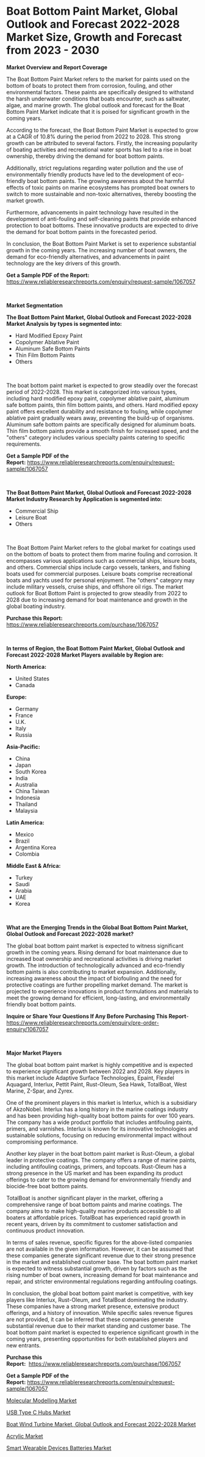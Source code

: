 <p><h1>Boat Bottom Paint Market, Global Outlook and Forecast 2022-2028 Market Size, Growth and Forecast from 2023 - 2030</h1></p><p><strong>Market Overview and Report Coverage</strong></p>
<p><p>The Boat Bottom Paint Market refers to the market for paints used on the bottom of boats to protect them from corrosion, fouling, and other environmental factors. These paints are specifically designed to withstand the harsh underwater conditions that boats encounter, such as saltwater, algae, and marine growth. The global outlook and forecast for the Boat Bottom Paint Market indicate that it is poised for significant growth in the coming years.</p><p>According to the forecast, the Boat Bottom Paint Market is expected to grow at a CAGR of 10.8% during the period from 2022 to 2028. This strong growth can be attributed to several factors. Firstly, the increasing popularity of boating activities and recreational water sports has led to a rise in boat ownership, thereby driving the demand for boat bottom paints.</p><p>Additionally, strict regulations regarding water pollution and the use of environmentally friendly products have led to the development of eco-friendly boat bottom paints. The growing awareness about the harmful effects of toxic paints on marine ecosystems has prompted boat owners to switch to more sustainable and non-toxic alternatives, thereby boosting the market growth.</p><p>Furthermore, advancements in paint technology have resulted in the development of anti-fouling and self-cleaning paints that provide enhanced protection to boat bottoms. These innovative products are expected to drive the demand for boat bottom paints in the forecasted period.</p><p>In conclusion, the Boat Bottom Paint Market is set to experience substantial growth in the coming years. The increasing number of boat owners, the demand for eco-friendly alternatives, and advancements in paint technology are the key drivers of this growth.</p></p>
<p><strong>Get a Sample PDF of the Report:</strong> <a href="https://www.reliableresearchreports.com/enquiry/request-sample/1067057">https://www.reliableresearchreports.com/enquiry/request-sample/1067057</a></p>
<p>&nbsp;</p>
<p><strong>Market Segmentation</strong></p>
<p><strong>The Boat Bottom Paint Market, Global Outlook and Forecast 2022-2028 Market Analysis by types is segmented into:</strong></p>
<p><ul><li>Hard Modified Epoxy Paint</li><li>Copolymer Ablative Paint</li><li>Aluminum Safe Bottom Paints</li><li>Thin Film Bottom Paints</li><li>Others</li></ul></p>
<p>&nbsp;</p>
<p><p>The boat bottom paint market is expected to grow steadily over the forecast period of 2022-2028. This market is categorized into various types, including hard modified epoxy paint, copolymer ablative paint, aluminum safe bottom paints, thin film bottom paints, and others. Hard modified epoxy paint offers excellent durability and resistance to fouling, while copolymer ablative paint gradually wears away, preventing the build-up of organisms. Aluminum safe bottom paints are specifically designed for aluminum boats. Thin film bottom paints provide a smooth finish for increased speed, and the "others" category includes various specialty paints catering to specific requirements.</p></p>
<p><strong>Get a Sample PDF of the Report:</strong>&nbsp;<a href="https://www.reliableresearchreports.com/enquiry/request-sample/1067057">https://www.reliableresearchreports.com/enquiry/request-sample/1067057</a></p>
<p>&nbsp;</p>
<p><strong>The Boat Bottom Paint Market, Global Outlook and Forecast 2022-2028 Market Industry Research by Application is segmented into:</strong></p>
<p><ul><li>Commercial Ship</li><li>Leisure Boat</li><li>Others</li></ul></p>
<p>&nbsp;</p>
<p><p>The Boat Bottom Paint Market refers to the global market for coatings used on the bottom of boats to protect them from marine fouling and corrosion. It encompasses various applications such as commercial ships, leisure boats, and others. Commercial ships include cargo vessels, tankers, and fishing boats used for commercial purposes. Leisure boats comprise recreational boats and yachts used for personal enjoyment. The "others" category may include military vessels, cruise ships, and offshore oil rigs. The market outlook for Boat Bottom Paint is projected to grow steadily from 2022 to 2028 due to increasing demand for boat maintenance and growth in the global boating industry.</p></p>
<p><strong>Purchase this Report:</strong>&nbsp; <a href="https://www.reliableresearchreports.com/purchase/1067057">https://www.reliableresearchreports.com/purchase/1067057</a></p>
<p>&nbsp;</p>
<p><strong>In terms of Region, the Boat Bottom Paint Market, Global Outlook and Forecast 2022-2028 Market Players available by Region are:</strong></p>
<p>
    <p> <strong> North America: </strong>
        <ul>
            <li>United States</li>
            <li>Canada</li>
        </ul>
        </p> 
    <p> <strong> Europe: </strong>
        <ul>
            <li>Germany</li>
            <li>France</li>
            <li>U.K.</li>
            <li>Italy</li>
            <li>Russia</li>
        </ul>
        </p> 
    <p> <strong> Asia-Pacific: </strong>
        <ul>
            <li>China</li>
            <li>Japan</li>
            <li>South Korea</li>
            <li>India</li>
            <li>Australia</li>
            <li>China Taiwan</li>
            <li>Indonesia</li>
            <li>Thailand</li>
            <li>Malaysia</li>
        </ul>
        </p> 
    <p> <strong> Latin America: </strong>
        <ul>
            <li>Mexico</li>
            <li>Brazil</li>
            <li>Argentina Korea</li>
            <li>Colombia</li>
        </ul>
        </p> 
    <p> <strong> Middle East & Africa: </strong>
        <ul>
            <li>Turkey</li>
            <li>Saudi</li>
            <li>Arabia</li>
            <li>UAE</li>
            <li>Korea</li>
        </ul>
    </p>
    </p>
<p>&nbsp;</p>
<p><strong>What are the Emerging Trends in the Global Boat Bottom Paint Market, Global Outlook and Forecast 2022-2028 market?</strong></p>
<p><p>The global boat bottom paint market is expected to witness significant growth in the coming years. Rising demand for boat maintenance due to increased boat ownership and recreational activities is driving market growth. The introduction of technologically advanced and eco-friendly bottom paints is also contributing to market expansion. Additionally, increasing awareness about the impact of biofouling and the need for protective coatings are further propelling market demand. The market is projected to experience innovations in product formulations and materials to meet the growing demand for efficient, long-lasting, and environmentally friendly boat bottom paints.</p></p>
<p><strong>Inquire or Share Your Questions If Any Before Purchasing This Report</strong>- <a href="https://www.reliableresearchreports.com/enquiry/pre-order-enquiry/1067057">https://www.reliableresearchreports.com/enquiry/pre-order-enquiry/1067057</a></p>
<p>&nbsp;</p>
<p><strong>Major Market Players</strong></p>
<p><p>The global boat bottom paint market is highly competitive and is expected to experience significant growth between 2022 and 2028. Key players in this market include Adaptive Surface Technologies, Epaint, Flexdel Aquagard, Interlux, Pettit Paint, Rust-Oleum, Sea Hawk, TotalBoat, West Marine, Z-Spar, and Zyrex.</p><p>One of the prominent players in this market is Interlux, which is a subsidiary of AkzoNobel. Interlux has a long history in the marine coatings industry and has been providing high-quality boat bottom paints for over 100 years. The company has a wide product portfolio that includes antifouling paints, primers, and varnishes. Interlux is known for its innovative technologies and sustainable solutions, focusing on reducing environmental impact without compromising performance.</p><p>Another key player in the boat bottom paint market is Rust-Oleum, a global leader in protective coatings. The company offers a range of marine paints, including antifouling coatings, primers, and topcoats. Rust-Oleum has a strong presence in the US market and has been expanding its product offerings to cater to the growing demand for environmentally friendly and biocide-free boat bottom paints.</p><p>TotalBoat is another significant player in the market, offering a comprehensive range of boat bottom paints and marine coatings. The company aims to make high-quality marine products accessible to all boaters at affordable prices. TotalBoat has experienced rapid growth in recent years, driven by its commitment to customer satisfaction and continuous product innovation.</p><p>In terms of sales revenue, specific figures for the above-listed companies are not available in the given information. However, it can be assumed that these companies generate significant revenue due to their strong presence in the market and established customer base. The boat bottom paint market is expected to witness substantial growth, driven by factors such as the rising number of boat owners, increasing demand for boat maintenance and repair, and stricter environmental regulations regarding antifouling coatings.</p><p>In conclusion, the global boat bottom paint market is competitive, with key players like Interlux, Rust-Oleum, and TotalBoat dominating the industry. These companies have a strong market presence, extensive product offerings, and a history of innovation. While specific sales revenue figures are not provided, it can be inferred that these companies generate substantial revenue due to their market standing and customer base. The boat bottom paint market is expected to experience significant growth in the coming years, presenting opportunities for both established players and new entrants.</p></p>
<p><strong>Purchase this Report:</strong>&nbsp;&nbsp;<a href="https://www.reliableresearchreports.com/purchase/1067057">https://www.reliableresearchreports.com/purchase/1067057</a></p>
<p></p>
<p><strong>Get a Sample PDF of the Report:</strong>&nbsp;<a href="https://www.reliableresearchreports.com/enquiry/request-sample/1067057">https://www.reliableresearchreports.com/enquiry/request-sample/1067057</a></p>
<p><p><a href="https://medium.com/@darianswift1922/molecular-modelling-market-size-growth-forecast-2023-2030-09d479a981ac">Molecular Modelling Market</a></p><p><a href="https://www.reportprime.com/usb-type-c-hubs-r4872">USB Type C Hubs Market</a></p><p><a href="https://github.com/RickHolmes3/Market-Research-Report-List-1/blob/main/boat-wind-turbine-market-global-outlook-and-forecast-2022-2028-market.md">Boat Wind Turbine Market, Global Outlook and Forecast 2022-2028 Market</a></p><p><a href="https://www.linkedin.com/pulse/acrylic-market-insights-players-forecast-till-2030-pl7fe/">Acrylic Market</a></p><p><a href="https://www.reportprime.com/smart-wearable-devices-batteries-r4871">Smart Wearable Devices Batteries Market</a></p></p>